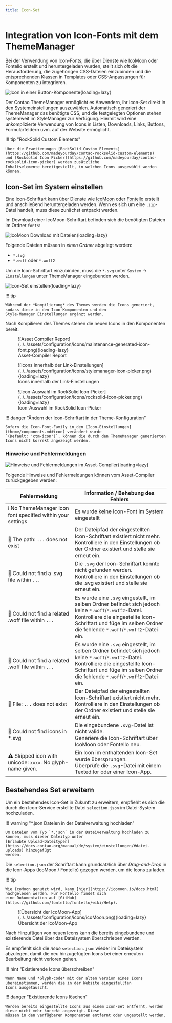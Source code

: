 ```yaml
---
title: Icon-Set
---
```


# Integration von Icon-Fonts mit dem ThemeManager

Bei der Verwendung von Icon-Fonts, die über Dienste wie IcoMoon oder Fontello erstellt und heruntergeladen wurden,
stellt sich oft die Herausforderung, die zugehörigen CSS-Dateien einzubinden und die entsprechenden Klassen in Templates
oder CSS-Anpassungen für Komponenten zu integrieren.

![Icon in einer Button-Komponente](../../assets/configuration/icons/component-icon.png){loading=lazy}

Der Contao ThemeManager ermöglicht es Anwendern, ihr Icon-Set direkt in den Systemeinstellungen auszuwählen. Automatisch
generiert der ThemeManager das benötigte CSS, und die festgelegten Optionen stehen systemweit im StyleManager zur
Verfügung. Hiermit wird eine unkomplizierte Verwendung von Icons in Listen, Downloads, Links, Buttons, Formularfeldern
uvm. auf der Website ermöglicht.

!!! tip "RockSolid Custom Elements"

    Über die Erweiterungen [RockSolid Custom Elements](https://github.com/madeyourday/contao-rocksolid-custom-elements)
    und [Rocksolid Icon Picker](https://github.com/madeyourday/contao-rocksolid-icon-picker) werden zusätzliche 
    Inhaltselemente bereitgestellt, in welchen Icons ausgewählt werden können.

## Icon-Set im System einstellen

Eine Icon-Schriftart kann über Dienste wie [IcoMoon](https://icomoon.io/) oder [Fontello](https://fontello.com/)
erstellt und anschließend heruntergeladen werden. Wenn es sich um eine `.zip`-Datei handelt, muss diese zunächst
entpackt werden.

Im Download einer IcoMoon-Schriftart befinden sich die benötigten Dateien im Ordner `fonts`:

![IcoMoon Download mit Dateien](../../assets/configuration/icons/font-files.png){loading=lazy}

Folgende Dateien müssen in *einen Ordner* abgelegt werden:

- `*.svg`
- `*.woff` oder `*.woff2`

Um die Icon-Schriftart einzubinden, muss die `*.svg` unter `System` -> `Einstellungen` unter ThemeManager eingebunden
werden.

![Icon-Set einstellen](../../assets/configuration/icons/settings-icon-set.png){loading=lazy}

!!! tip

    Während der *Kompilierung* des Themes werden die Icons generiert, sodass diese in den Icon-Komponenten und den
    Style-Manager Einstellungen ergänzt werden.

Nach Kompilieren des Themes stehen die neuen Icons in den Komponenten bereit.

<figure markdown>
  ![Asset Compiler Report](../../assets/configuration/icons/maintenance-generated-icon-font.png){loading=lazy}
  <figcaption>Asset-Compiler Report</figcaption>
</figure>

<figure markdown>
  ![Icons innerhalb der Link-Einstellungen](../../assets/configuration/icons/stylemanager-icon-picker.png){loading=lazy}
  <figcaption>Icons innerhalb der Link-Einstellungen</figcaption>
</figure>

<figure markdown>
  ![Icon-Auswahl im RockSolid Icon-Picker](../../assets/configuration/icons/rocksolid-icon-picker.png){loading=lazy}
  <figcaption>Icon-Auswahl im RockSolid Icon-Picker</figcaption>
</figure>

!!! danger "Ändern der Icon-Schriftart in der Theme-Konfiguration"

    Sofern die Icon-Font-Family in den [Icon-Einstellungen](theme/components.md#icon) verändert wurde
    `(Default: 'ctm-icon')`, können die durch den ThemeManager generierten Icons nicht korrekt angezeigt werden.

### Hinweise und Fehlermeldungen

![Hinweise und Fehlermeldungen im Asset-Compiler](../../assets/configuration/icons/maintenance-no-icon-font-woff-file.png){loading=lazy}

Folgende Hinweise und Fehlermeldungen können vom Asset-Compiler zurückgegeben werden:

| Fehlermeldung                                                                 | Information / Behebung des Fehlers                                                                                                                                                                                            |
|-------------------------------------------------------------------------------|-------------------------------------------------------------------------------------------------------------------------------------------------------------------------------------------------------------------------------|
| :information_source: No ThemeManager icon font specified within your settings | Es wurde keine Icon-Font im System eingestellt                                                                                                                                                                                |
| :red_circle: The path: `...` does not exist                                   | Der Dateipfad der eingestellten Icon-Schriftart existiert nicht mehr.<br>Kontrolliere in den Einstellungen ob der Ordner existiert und stelle sie erneut ein.                                                                 |
| :red_circle: Could not find a .svg file within `...`                          | Die `.svg` der Icon-Schriftart konnte nicht gefunden werden.<br>Kontrolliere in den Einstellungen ob die .svg existiert und stelle sie erneut ein.                                                                            |
| :red_circle: Could not find a related .woff file within `...`                 | Es wurde eine `.svg` eingestellt, im selben Ordner befindet sich jedoch keine `*.woff`/`*.woff2`-Datei.<br>Kontrolliere die eingestellte Icon-Schriftart und füge im selben Ordner die fehlende `*.woff`/`*.woff2`-Datei ein. |
| :red_circle: Could not find a related .woff file within `...`                 | Es wurde eine `.svg` eingestellt, im selben Ordner befindet sich jedoch keine `*.woff`/`*.woff2`-Datei.<br>Kontrolliere die eingestellte Icon-Schriftart und füge im selben Ordner die fehlende `*.woff`/`*.woff2`-Datei ein. |
| :red_circle: File: `...` does not exist                                       | Der Dateipfad der eingestellten Icon-Schriftart existiert nicht mehr.<br>Kontrolliere in den Einstellungen ob der Ordner existiert und stelle sie erneut ein.                                                                 |
| :red_circle: Could not find icons in \*.svg                                   | Die eingebundene `.svg`-Datei ist nicht valide.<br>Generiere die Icon-Schriftart über IcoMoon oder Fontello neu.                                                                                                              |
| :warning: Skipped icon with unicode: `xxxx`. No glyph-name given.             | Ein Icon im enthaltenden Icon-Set wurde übersprungen.<br>Überprüfe die `.svg`-Datei mit einem Texteditor oder einer Icon-App.                                                                                                 |

## Bestehendes Set erweitern

Um ein bestehendes Icon-Set in Zukunft zu erweitern, empfiehlt es sich die durch den Icon-Service erstellte Datei
`selection.json` im Datei-System hochzuladen.

!!! warning "*.json Dateien in der Dateiverwaltung hochladen"

    Um Dateien vom Typ `*.json` in der Dateiverwaltung hochladen zu können, muss dieser Dateityp unter
    [Erlaubte Upload-Dateitypen](https://docs.contao.org/manual/de/system/einstellungen/#datei-uploads) hinzugefügt 
    werden.

Die `selection.json` der Schriftart kann grundsätzlich über *Drag-and-Drop* in die Icon-Apps (IcoMoon / Fontello)
gezogen werden, um die Icons zu laden.

!!! tip

    Wie IcoMoon genutzt wird, kann [hier](https://icomoon.io/docs.html) nachgelesen werden. Für Fontello findet sich
    eine Dokumentation auf [GitHub](https://github.com/fontello/fontello/wiki/Help).

<figure markdown>
  ![Übersicht der IcoMoon-App](../../assets/configuration/icons/icoMoon.png){loading=lazy}
  <figcaption>Übersicht der IcoMoon-App</figcaption>
</figure>

Nach Hinzufügen von neuen Icons kann die bereits eingebundene und existierende Datei über das Dateisystem überschrieben
werden.

Es empfiehlt sich die *neue* `selection.json` wieder im Dateisystem abzulegen, damit die neu hinzugefügten Icons
bei einer erneuten Bearbeitung nicht verloren gehen.

!!! hint "Existierende Icons überschreiben"

    Wenn Name und *Glyph-code* mit der alten Version eines Icons übereinstimmen, werden die in der Website eingestellten
    Icons ausgetauscht.

!!! danger "Existierende Icons löschen"

    Werden bereits eingestellte Icons aus einem Icon-Set entfernt, werden diese nicht mehr korrekt angezeigt. Diese
    müssen in den verfügbaren Komponenten entfernt oder umgestellt werden.
    
